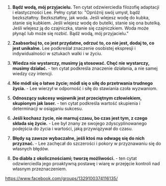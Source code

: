 1. **Bądź wodą, mój przyjacielu.** Ten cytat odzwierciedla filozofię adaptacji i elastyczności Lee. Pełny cytat to: "Opróżnij swój umysł, bądź bezkształtny. Bezkształtny, jak woda. Jeśli wlejesz wodę do kubka, stanie się kubkiem. Jeśli wlejesz wodę do butelki, stanie się ona butelką. Jeśli wlejesz ją do czajniczka, stanie się czajniczkiem. Woda może płynąć lub może się rozbić. Bądź wodą, mój przyjacielu."

2. **Zaabsorbuj to, co jest przydatne, odrzuć to, co nie jest, dodaj to, co jest unikalne.** Lee podkreślał znaczenie osobistej ekspresji i indywidualności w sztukach walki i w życiu.

3. **Wiedza nie wystarczy, musimy ją stosować. Chęć nie wystarczy, musimy działać.** - ten cytat podkreśla znaczenie działania, a nie samej wiedzy czy intencji.

4. **Nie módl się o łatwe życie; módl się o siłę do przetrwania trudnego życia.** - Lee wierzył w odporność i siłę do stawiania czoła wyzwaniom.

5. **Odnoszący sukcesy wojownik jest przeciętnym człowiekiem, skupionym jak laser.** - ten cytat podkreśla wartość skupienia i determinacji w osiąganiu sukcesu.

6. **Jeśli kochasz życie, nie marnuj czasu, bo czas jest tym, z czego składa się życie.** - Lee był znany ze swojego zdyscyplinowanego podejścia do życia i wartości, jaką przywiązywał do czasu.

7. **Błędy są zawsze wybaczalne, jeśli ktoś ma odwagę się do nich przyznać.** - Lee zachęcał do szczerości i pokory w przyznawaniu się do własnych błędów.

8. **Do diabła z okolicznościami; tworzę możliwości.** - ten cytat odzwierciedla jego proaktywną postawę i wiarę w przejęcie kontroli nad własnym przeznaczeniem.

https://www.facebook.com/groups/1329100374116135/
